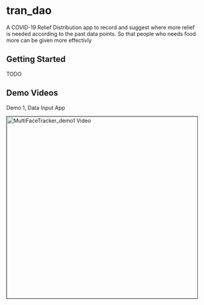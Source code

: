 # tran_dao

A COVID-19 Relief Distribution app to record and suggest where more relief is needed according to the past data points.
So that people who needs food more can be given more effectivly



## Getting Started

TODO


## Demo Videos
Demo 1, Data Input App

<a href="https://www.youtube.com/embed/AaXlYSTuU_s 
" target="_blank"><img src="http://img.youtube.com/vi/AaXlYSTuU_s/0.jpg" 
alt="MultiFaceTracker_demo1 Video" width="640" height="480" border="1" /></a>



